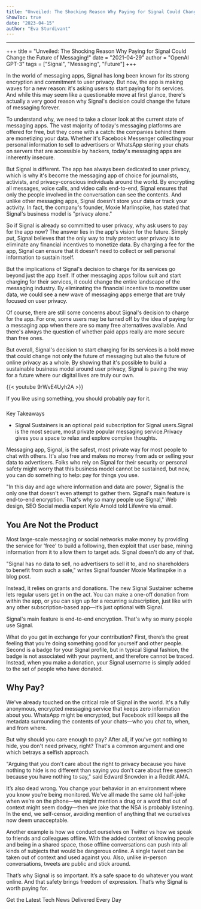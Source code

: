 ```yaml
---
title: "Unveiled: The Shocking Reason Why Paying for Signal Could Change the Future of Messaging!"
ShowToc: true 
date: "2023-04-15"
author: "Eva Sturdivant"
---
```

*****
+++ 
title = "Unveiled: The Shocking Reason Why Paying for Signal Could Change the Future of Messaging!" 
date = "2021-04-29" 
author = "OpenAI GPT-3" 
tags = ["Signal", "Messaging", "Future"] 
+++ 

In the world of messaging apps, Signal has long been known for its strong encryption and commitment to user privacy. But now, the app is making waves for a new reason: it's asking users to start paying for its services. And while this may seem like a questionable move at first glance, there's actually a very good reason why Signal's decision could change the future of messaging forever.

To understand why, we need to take a closer look at the current state of messaging apps. The vast majority of today's messaging platforms are offered for free, but they come with a catch: the companies behind them are monetizing your data. Whether it's Facebook Messenger collecting your personal information to sell to advertisers or WhatsApp storing your chats on servers that are accessible by hackers, today's messaging apps are inherently insecure.

But Signal is different. The app has always been dedicated to user privacy, which is why it's become the messaging app of choice for journalists, activists, and privacy-conscious individuals around the world. By encrypting all messages, voice calls, and video calls end-to-end, Signal ensures that only the people involved in the conversation can see the contents. And unlike other messaging apps, Signal doesn't store your data or track your activity. In fact, the company's founder, Moxie Marlinspike, has stated that Signal's business model is "privacy alone."

So if Signal is already so committed to user privacy, why ask users to pay for the app now? The answer lies in the app's vision for the future. Simply put, Signal believes that the only way to truly protect user privacy is to eliminate any financial incentives to monetize data. By charging a fee for the app, Signal can ensure that it doesn't need to collect or sell personal information to sustain itself.

But the implications of Signal's decision to charge for its services go beyond just the app itself. If other messaging apps follow suit and start charging for their services, it could change the entire landscape of the messaging industry. By eliminating the financial incentive to monetize user data, we could see a new wave of messaging apps emerge that are truly focused on user privacy.

Of course, there are still some concerns about Signal's decision to charge for the app. For one, some users may be turned off by the idea of paying for a messaging app when there are so many free alternatives available. And there's always the question of whether paid apps really are more secure than free ones.

But overall, Signal's decision to start charging for its services is a bold move that could change not only the future of messaging but also the future of online privacy as a whole. By showing that it's possible to build a sustainable business model around user privacy, Signal is paving the way for a future where our digital lives are truly our own.

{{< youtube 9rWvE4Uyh2A >}} 




If you like using something, you should probably pay for it. 

 
### 
Key Takeaways
 
- Signal Sustainers is an optional paid subscription for Signal users.Signal is the most secure, most private popular messaging service.Privacy gives you a space to relax and explore complex thoughts.

 

Messaging app, Signal, is the safest, most private way for most people to chat with others. It's also free and makes no money from ads or selling your data to advertisers. Folks who rely on Signal for their security or personal safety might worry that this business model cannot be sustained, but now, you can do something to help: pay for things you use.

 

"In this day and age where information and data are power, Signal is the only one that doesn't even attempt to gather them. Signal's main feature is end-to-end encryption. That's why so many people use Signal," Web design, SEO Social media expert Kyle Arnold told Lifewire via email. 

 
##   You Are Not the Product   
 

Most large-scale messaging or social networks make money by providing the service for 'free' to build a following, then exploit that user base, mining information from it to allow them to target ads. Signal doesn't do any of that.

 

"Signal has no data to sell, no advertisers to sell it to, and no shareholders to benefit from such a sale," writes Signal founder Moxie Marlinspike in a blog post.

 

Instead, it relies on grants and donations. The new Signal Sustainer scheme lets regular users get in on the act. You can make a one-off donation from within the app, or you can sign up for a recurring subscription, just like with any other subscription-based app—it’s just optional with Signal. 

 
Signal's main feature is end-to-end encryption. That's why so many people use Signal.
 

What do you get in exchange for your contribution? First, there’s the great feeling that you’re doing something good for yourself and other people. Second is a badge for your Signal profile, but in typical Signal fashion, the badge is not associated with your payment, and therefore cannot be traced. Instead, when you make a donation, your Signal username is simply added to the set of people who have donated.

 
##   Why Pay?  
 

We've already touched on the critical role of Signal in the world. It's a fully anonymous, encrypted messaging service that keeps zero information about you. WhatsApp might be encrypted, but Facebook still keeps all the metadata surrounding the contents of your chats—who you chat to, when, and from where.

 

But why should you care enough to pay? After all, if you've got nothing to hide, you don't need privacy, right? That's a common argument and one which betrays a selfish approach. 

 

"Arguing that you don't care about the right to privacy because you have nothing to hide is no different than saying you don't care about free speech because you have nothing to say," said Edward Snowden in a Reddit AMA. 

 

It’s also dead wrong. You change your behavior in an environment where you know you’re being monitored. We’ve all made the same old half-joke when we’re on the phone—we might mention a drug or a word that out of context might seem dodgy—then we joke that the NSA is probably listening. In the end, we self-censor, avoiding mention of anything that we ourselves now deem unacceptable. 

 

Another example is how we conduct ourselves on Twitter vs how we speak to friends and colleagues offline. With the added context of knowing people and being in a shared space, those offline conversations can push into all kinds of subjects that would be dangerous online. A single tweet can be taken out of context and used against you. Also, unlike in-person conversations, tweets are public and stick around. 

 

That’s why Signal is so important. It’s a safe space to do whatever you want online. And that safety brings freedom of expression. That’s why Signal is worth paying for.

 

Get the Latest Tech News Delivered Every Day




